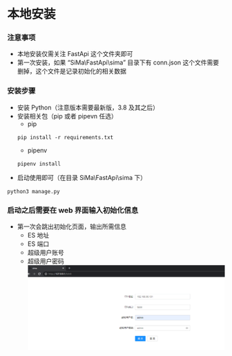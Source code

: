 # 本地安装

### 注意事项

- 本地安装仅需关注 FastApi 这个文件夹即可
- 第一次安装，如果 “SiMa\FastApi\sima” 目录下有 conn.json 这个文件需要删掉，这个文件是记录初始化的相关数据

### 安装步骤

- 安装 Python（注意版本需要最新版，3.8 及其之后）
- 安装相关包（pip 或者 pipevn 任选）
  - pip
  ```shell
  pip install -r requirements.txt
  ```
  - pipenv
  ```
  pipenv install
  ```
- 启动使用即可（在目录 SiMa\FastApi\sima 下）

```shell
python3 manage.py
```

### 启动之后需要在 web 界面输入初始化信息

- 第一次会跳出初始化页面，输出所需信息
  - ES 地址
  - ES 端口
  - 超级用户账号
  - 超级用户密码
 ![初始化](https://github.com/parker-pu/SiMa/blob/main/docs/imgs/%E5%88%9D%E5%A7%8B%E5%8C%96.png)
